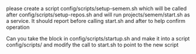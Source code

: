 please create a script config/scripts/setup-semem.sh which will be called after config/scripts/setup-repos.sh and will run projects/semem/start.sh as a service. It should report before calling start.sh and after to help confirm operation

Can you take the block in config/scripts/startup.sh and make it into a script config/scripts/ and modify the call to start.sh to point to the new script